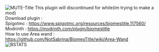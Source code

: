 ![MUTE-Title](https://github.com/NotSabrina/BiomesTitle/assets/126478510/53303924-2bd1-4162-b577-c468029c87a3)
This plugin will discontinued for while(im trying to make a mod) <br>
Download plugin : <br>
Spigotmc : https://www.spigotmc.org/resources/biomestitle.117560/ <br>
Modrinth : https://modrinth.com/plugin/biomestitle <br>
How to use Area wand : https://github.com/NotSabrina/BiomesTitle/wiki/Area-Wand <br>
![BSTATS](https://bstats.org/signatures/bukkit/BiomesTitle.svg)
